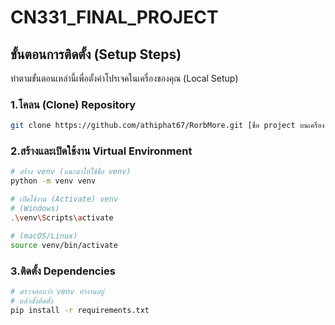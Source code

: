 # CN331_FINAL_PROJECT

## ขั้นตอนการติดตั้ง (Setup Steps)

ทำตามขั้นตอนเหล่านี้เพื่อตั้งค่าโปรเจคในเครื่องของคุณ (Local Setup)

### 1.โคลน (Clone) Repository

```bash
git clone https://github.com/athiphat67/RorbMore.git [ชื่อ project บนเครื่อง local]
```

### 2.สร้างและเปิดใช้งาน Virtual Environment

```bash
# สร้าง venv (แนะนำให้ใช้ชื่อ venv)
python -m venv venv

# เปิดใช้งาน (Activate) venv
# (Windows)
.\venv\Scripts\activate

# (macOS/Linux)
source venv/bin/activate
```

### 3.ติดตั้ง Dependencies
```bash
# ตรวจสอบว่า venv ทำงานอยู่
# แล้วสั่งติดตั้ง
pip install -r requirements.txt
```
